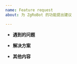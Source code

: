 ```yaml
---
name: Feature request
about: 为 ZgRoBot 的功能提出建议

---
```


<!--
Issue tracker 只用于反馈 bug 和 feature request 。
与 ZgRoBot 用法相关的问题请仔细阅读我们的文档，并推荐阅读《提问的智慧》：
https://github.com/ruby-china/How-To-Ask-Questions-The-Smart-Way/blob/master/README-zh_CN.md
-->

* **遇到的问题**
<!-- feature 总是要解决问题，来讲讲遇到的问题吧 -->

* **解决方案**
<!-- 描述为了解决这个问题需要 ZgRoBot 添加的 feature -->

* **其他内容**
<!-- 如相关 issue 或 PR 的引用等信息 -->

